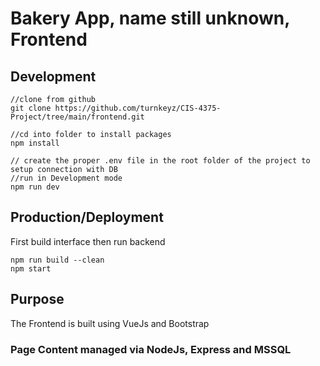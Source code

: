 # Bakery App, name still unknown, Frontend

## Development

```
//clone from github
git clone https://github.com/turnkeyz/CIS-4375-Project/tree/main/frontend.git

//cd into folder to install packages
npm install

// create the proper .env file in the root folder of the project to setup connection with DB
//run in Development mode
npm run dev
```
    
## Production/Deployment

First build interface then run backend
```
npm run build --clean
npm start
```



## Purpose
The Frontend is built using VueJs and Bootstrap

### Page Content managed via NodeJs, Express and MSSQL
